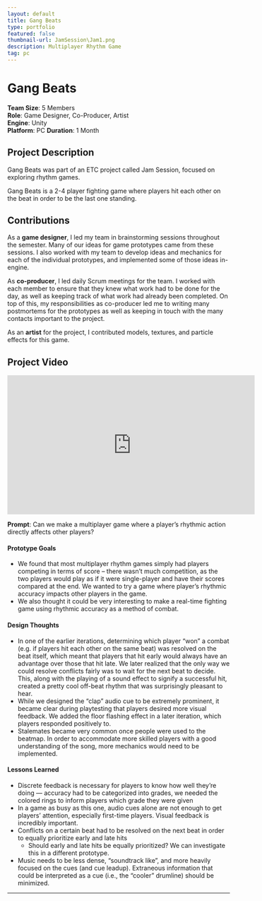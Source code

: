 ```yaml
---
layout: default
title: Gang Beats
type: portfolio
featured: false
thumbnail-url: JamSession\Jam1.png
description: Multiplayer Rhythm Game
tag: pc
---
```


# Gang Beats
**Team Size**: 5 Members  
**Role**: Game Designer, Co-Producer, Artist  
**Engine**: Unity  
**Platform**: PC 
**Duration**: 1 Month  

## Project Description

Gang Beats was part of an ETC project called Jam Session, focused on exploring rhythm games.

Gang Beats is a 2-4 player fighting game where players hit each other on the beat in order to be the last one standing.

## Contributions
As a **game designer**, I led my team in brainstorming sessions throughout the semester. Many of our ideas for game prototypes came from these sessions. I also worked with my team to develop ideas and mechanics for each of the individual prototypes, and implemented some of those ideas in-engine.

As **co-producer**, I led daily Scrum meetings for the team. I worked with each member to ensure that they knew what work had to be done for the day, as well as keeping track of what work had already been completed. On top of this, my responsibilities as co-producer led me to writing many postmortems for the prototypes as well as keeping in touch with the many contacts important to the project.

As an **artist** for the project, I contributed models, textures, and particle effects for this game.


## Project Video
<iframe width="560" height="315" src="https://www.youtube.com/embed/aKE_fROf7No" frameborder="0" allow="accelerometer; autoplay; clipboard-write; encrypted-media; gyroscope; picture-in-picture" allowfullscreen></iframe>

**Prompt**: Can we make a multiplayer game where a player’s rhythmic action directly affects other players?

#### Prototype Goals
- We found that most multiplayer rhythm games simply had players competing in terms of score – there wasn’t much competition, as the two players would play as if it were single-player and have their scores compared at the end. We wanted to try a game where player’s rhythmic accuracy impacts other players in the game.
- We also thought it could be very interesting to make a real-time fighting game using rhythmic accuracy as a method of combat.

#### Design Thoughts
- In one of the earlier iterations, determining which player “won” a combat (e.g. if players hit each other on the same beat) was resolved on the beat itself, which meant that players that hit early would always have an advantage over those that hit late. We later realized that the only way we could resolve conflicts fairly was to wait for the next beat to decide. This, along with the playing of a sound effect to signify a successful hit, created a pretty cool off-beat rhythm that was surprisingly pleasant to hear.
- While we designed the “clap” audio cue to be extremely prominent, it became clear during playtesting that players desired more visual feedback. We added the floor flashing effect in a later iteration, which players responded positively to.
- Stalemates became very common once people were used to the beatmap. In order to accommodate more skilled players with a good understanding of the song, more mechanics would need to be implemented.

#### Lessons Learned
- Discrete feedback is necessary for players to know how well they’re doing — accuracy had to be categorized into grades, we needed the colored rings to inform players which grade they were given
- In a game as busy as this one, audio cues alone are not enough to get players’ attention, especially first-time players. Visual feedback is incredibly important.
- Conflicts on a certain beat had to be resolved on the next beat in order to equally prioritize early and late hits
	- Should early and late hits be equally prioritized? We can investigate this in a different prototype.
- Music needs to be less dense, “soundtrack like”, and more heavily focused on the cues (and cue leadup). Extraneous information that could be interpreted as a cue (i.e., the “cooler” drumline) should be minimized.  

---